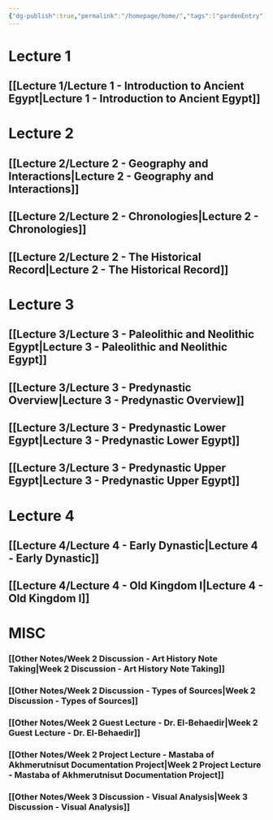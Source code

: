 ```yaml
---
{"dg-publish":true,"permalink":"/homepage/home/","tags":["gardenEntry"]}
---
```


# Lecture 1
## [[Lecture 1/Lecture 1 - Introduction to Ancient Egypt\|Lecture 1 - Introduction to Ancient Egypt]]
# Lecture 2
## [[Lecture 2/Lecture 2 - Geography and Interactions\|Lecture 2 - Geography and Interactions]]
## [[Lecture 2/Lecture 2 - Chronologies\|Lecture 2 - Chronologies]]
## [[Lecture 2/Lecture 2 - The Historical Record\|Lecture 2 - The Historical Record]]
# Lecture 3

## [[Lecture 3/Lecture 3 - Paleolithic and Neolithic Egypt\|Lecture 3 - Paleolithic and Neolithic Egypt]]
## [[Lecture 3/Lecture 3 - Predynastic Overview\|Lecture 3 - Predynastic Overview]]
## [[Lecture 3/Lecture 3 - Predynastic Lower Egypt\|Lecture 3 - Predynastic Lower Egypt]]
## [[Lecture 3/Lecture 3 - Predynastic Upper Egypt\|Lecture 3 - Predynastic Upper Egypt]]
# Lecture 4
## [[Lecture 4/Lecture 4 - Early Dynastic\|Lecture 4 - Early Dynastic]]
## [[Lecture 4/Lecture 4 - Old Kingdom I\|Lecture 4 - Old Kingdom I]]

# MISC
### [[Other Notes/Week 2 Discussion - Art History Note Taking\|Week 2 Discussion - Art History Note Taking]]
### [[Other Notes/Week 2 Discussion - Types of Sources\|Week 2 Discussion - Types of Sources]]
### [[Other Notes/Week 2 Guest Lecture - Dr. El-Behaedir\|Week 2 Guest Lecture - Dr. El-Behaedir]]
### [[Other Notes/Week 2 Project Lecture - Mastaba of Akhmerutnisut Documentation Project\|Week 2 Project Lecture - Mastaba of Akhmerutnisut Documentation Project]]
### [[Other Notes/Week 3 Discussion - Visual Analysis\|Week 3 Discussion - Visual Analysis]]
